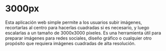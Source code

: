 # 3000px
 Esta aplicación web simple permite a los usuarios subir imágenes, recortarlas al centro para hacerlas cuadradas si es necesario, y luego escalarlas a un tamaño de 3000x3000 píxeles. Es una herramienta útil para preparar imágenes para redes sociales, diseño gráfico o cualquier otro propósito que requiera imágenes cuadradas de alta resolución.
